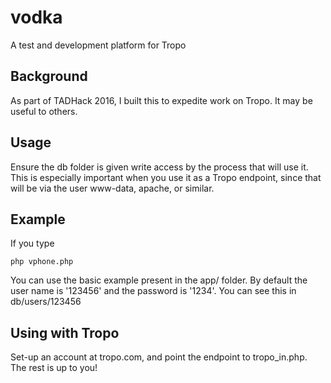 # vodka
A test and development platform for Tropo

## Background

As part of TADHack 2016, I built this to expedite work on Tropo. It may be useful to others.

## Usage

Ensure the db folder is given write access by the process that will use it. This is especially
important when you use it as a Tropo endpoint, since that will be via the user www-data,
apache, or similar.

## Example

If you type

```
php vphone.php
```

You can use the basic example present in the app/ folder. By default the user name is '123456'
and the password is '1234'. You can see this in db/users/123456

## Using with Tropo

Set-up an account at tropo.com, and point the endpoint to tropo_in.php. The rest is up to you!

